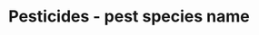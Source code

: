 ---
title: 'Pesticides - pest species name'
field: 'is.pesticide.pestSpecies'
slug: 'fsc-resource-scope-pest-species-name'
description: 'The species name of the pest'
comment: 'Pesticide alternatives - species name for the pest'
required: False
policy: 'Free value. Repeat values.'
---